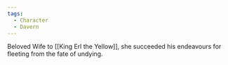 ```yaml
---
tags:
  - Character
  - Davern
---
```

Beloved Wife to [[King Erl the Yellow]], she succeeded his endeavours for fleeting from the fate of undying. 